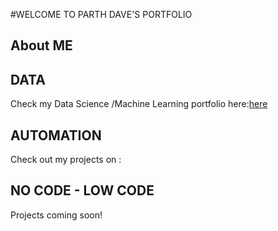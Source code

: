 #WELCOME TO PARTH DAVE'S PORTFOLIO 

## About ME

## DATA 
Check my Data Science /Machine Learning portfolio here:[here](ML.md)

## AUTOMATION

Check out my projects on : 

## NO CODE - LOW CODE 
 Projects coming soon! 
